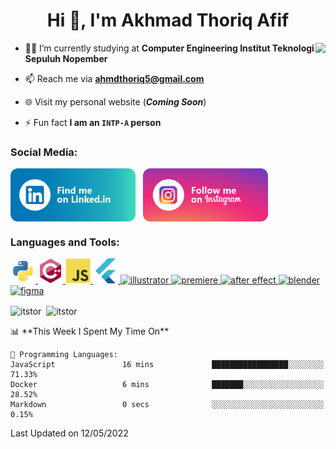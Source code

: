 <h1 align="center">Hi 👋, I'm Akhmad Thoriq Afif</h1>

<img align="right" src="https://media.giphy.com/media/3oKIPnAiaMCws8nOsE/giphy.gif" height="300">

- 👨‍🎓 I’m currently studying at **Computer Engineering Institut Teknologi Sepuluh Nopember**

- 📫 Reach me via **ahmdthoriq5@gmail.com**

- 🌐 Visit my personal website (___**Coming Soon**___)

- ⚡ Fun fact **I am an `INTP-A` person**

<h3 align="left">Social Media:</h3>
<p align="left">
<a href="https://linkedin.com/in/akhmad-thoriq-afif" target="_blank"><img align="center" src="./images/linkedin.png" alt="akhmad-thoriq-afif" width="200" /></a>&nbsp;&nbsp;
<a href="https://instagram.com/ahmdthoriq_" target="_blank"><img align="center" src="./images/instagram.png" alt="ahmdthoriq_"width="200" /></a>
</p>

<h3 align="left">Languages and Tools:</h3>
<p align="left">
<a href="https://www.python.org" target="_blank"> <img src="https://raw.githubusercontent.com/devicons/devicon/master/icons/python/python-original.svg" alt="python" width="40" height="40"/> </a> 
<a href="https://www.w3schools.com/cpp/" target="_blank"> <img src="https://raw.githubusercontent.com/devicons/devicon/master/icons/cplusplus/cplusplus-original.svg" alt="cplusplus" width="40" height="40"/> </a> 
<a href="https://developer.mozilla.org/en-US/docs/Web/JavaScript" target="_blank"> <img src="https://raw.githubusercontent.com/devicons/devicon/master/icons/javascript/javascript-original.svg" alt="javascript" width="40" height="40"/> </a>
  <a href="https://flutter.dev/" target="_blank"> <img src="https://raw.githubusercontent.com/devicons/devicon/master/icons/flutter/flutter-original.svg" alt="javascript" width="40" height="40"/> </a>
<a href="https://www.adobe.com/in/products/illustrator.html" target="_blank"> <img src="https://www.vectorlogo.zone/logos/adobe_illustrator/adobe_illustrator-icon.svg" alt="illustrator" width="40" height="40"/> </a> 
<a href="https://www.adobe.com/in/products/premiere.html" target="_blank"> <img src="https://gitlab.svg.zone/monopolies/monopolies.net/raw/master/logos/adobe/Adobe_Premiere_Pro_Logo.svg" alt="premiere" width="40" height="40"/> </a> 
<a href="https://www.adobe.com/products/aftereffects.html" target="_blank"> <img src="https://raw.githubusercontent.com/rdimascio/icons/master/icons/aftereffects.svg" alt="after effect" width="40" height="40"/> </a> 
<a href="https://www.blender.org/" target="_blank"> <img src="https://upload.wikimedia.org/wikipedia/commons/0/0c/Blender_logo_no_text.svg" alt="blender" width="40" height="40"/> </a> 
  <a href="https://www.figma.com/" target="_blank"> <img src="https://upload.wikimedia.org/wikipedia/commons/3/33/Figma-logo.svg" alt="figma" width="40" height="40"/> </a> 
</p>

<p><img align="center" src="https://github-readme-stats.vercel.app/api?username=itstor&show_icons=true&locale=en&theme=nord" alt="itstor" height="170"/>&nbsp;&nbsp;<img align="center" src="https://github-readme-stats.vercel.app/api/top-langs?username=itstor&show_icons=true&locale=en&layout=compact&theme=nord" alt="itstor" height="170" /></p>
<!--START_SECTION:waka-->
📊 **This Week I Spent My Time On** 

```text
💬 Programming Languages: 
JavaScript               16 mins             █████████████████░░░░░░░░   71.33% 
Docker                   6 mins              ███████░░░░░░░░░░░░░░░░░░   28.52% 
Markdown                 0 secs              ░░░░░░░░░░░░░░░░░░░░░░░░░   0.15%

```


 Last Updated on 12/05/2022
<!--END_SECTION:waka-->

